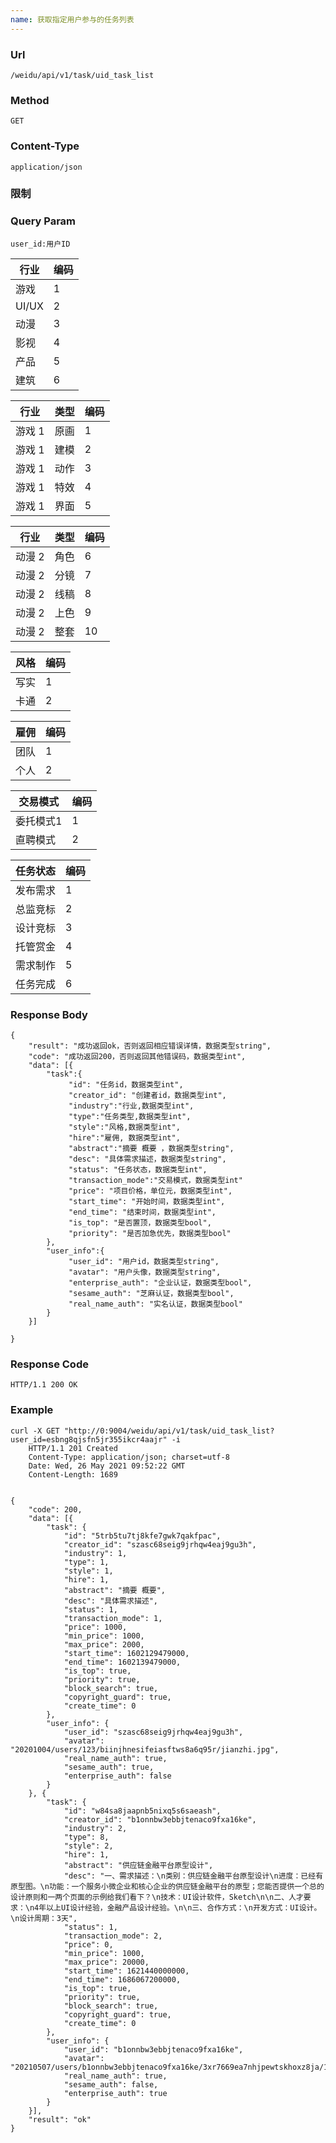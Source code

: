 ```yaml
---
name: 获取指定用户参与的任务列表
---
```

    
### Url
    /weidu/api/v1/task/uid_task_list

### Method
    GET

### Content-Type
    application/json     

### 限制

### Query Param
    user_id:用户ID


| 行业 | 编码 |
|---|---|
|   游戏|     1 |
| UI/UX | 2|
|   动漫|      3 |
|   影视 |     4   |
|   产品 |     5   |
|   建筑 |     6   |

|行业| 类型 | 编码 |
|--- |---|---|
|游戏 1 |   原画|     1 |
|游戏 1 |   建模|      2 |
|游戏 1 |   动作|      3 |
|游戏 1 |   特效 |     4   |
|游戏 1 |   界面 |     5   |


|行业| 类型 | 编码 |
|---|---|---|
|动漫 2 |   角色|     6|
|动漫 2 |   分镜|      7 |
|动漫 2 |   线稿|      8 |
|动漫 2 |   上色 |     9   |
|动漫 2 |   整套 |     10   |

| 风格 | 编码 |
|---|---|
|   写实|     1 |
|   卡通|      2 |

| 雇佣 | 编码 |
|---|---|
|   团队|     1 |
|   个人|      2 |


| 交易模式 | 编码 |
|---|---|
|   委托模式1|     1 |
|   直聘模式|      2 |



|任务状态 | 编码 |
|---|---|
|发布需求| 1|
|总监竞标| 2|
|设计竞标| 3|
|托管赏金| 4|
|需求制作| 5|
|任务完成| 6|


### Response Body
    {
        "result": "成功返回ok，否则返回相应错误详情，数据类型string",
        "code": "成功返回200，否则返回其他错误码，数据类型int",
        "data": [{
            "task":{
                 "id": "任务id，数据类型int",
                 "creator_id": "创建者id，数据类型int",
                 "industry":"行业,数据类型int",
                 "type":"任务类型,数据类型int",
                 "style":"风格,数据类型int",
                 "hire":"雇佣, 数据类型int",
                 "abstract":"摘要 概要 ，数据类型string",
                 "desc": "具体需求描述，数据类型string",
                 "status": "任务状态，数据类型int",
                 "transaction_mode":"交易模式，数据类型int"
                 "price": "项目价格，单位元，数据类型int",
                 "start_time": "开始时间，数据类型int",
                 "end_time": "结束时间，数据类型int",
                 "is_top": "是否置顶，数据类型bool",
                 "priority": "是否加急优先，数据类型bool"
            },
            "user_info":{
                 "user_id": "用户id，数据类型string",
                 "avatar": "用户头像，数据类型string",
				 "enterprise_auth": "企业认证，数据类型bool",
				 "sesame_auth": "芝麻认证，数据类型bool",
                 "real_name_auth": "实名认证，数据类型bool"
            }
        }]

    }

### Response Code
    HTTP/1.1 200 OK

### Example

    curl -X GET "http://0:9004/weidu/api/v1/task/uid_task_list?user_id=esbng8qjsfn5jr355ikcr4aajr" -i 
        HTTP/1.1 201 Created
        Content-Type: application/json; charset=utf-8
        Date: Wed, 26 May 2021 09:52:22 GMT
        Content-Length: 1689


    {
        "code": 200,
        "data": [{
            "task": {
                "id": "5trb5tu7tj8kfe7gwk7qakfpac",
                "creator_id": "szasc68seig9jrhqw4eaj9gu3h",
                "industry": 1,
                "type": 1,
                "style": 1,
                "hire": 1,
                "abstract": "摘要 概要",
                "desc": "具体需求描述",
                "status": 1,
                "transaction_mode": 1,
                "price": 1000,
                "min_price": 1000,
                "max_price": 2000,
                "start_time": 1602129479000,
                "end_time": 1602139479000,
                "is_top": true,
                "priority": true,
                "block_search": true,
                "copyright_guard": true,
                "create_time": 0
            },
            "user_info": {
                "user_id": "szasc68seig9jrhqw4eaj9gu3h",
                "avatar": "20201004/users/123/biinjhnesifeiasftws8a6q95r/jianzhi.jpg",
                "real_name_auth": true,
                "sesame_auth": true,
                "enterprise_auth": false
            }
        }, {
            "task": {
                "id": "w84sa8jaapnb5nixq5s6saeash",
                "creator_id": "b1onnbw3ebbjtenaco9fxa16ke",
                "industry": 2,
                "type": 8,
                "style": 2,
                "hire": 1,
                "abstract": "供应链金融平台原型设计",
                "desc": "一、需求描述：\n类别：供应链金融平台原型设计\n进度：已经有原型图。\n功能：一个服务小微企业和核心企业的供应链金融平台的原型；您能否提供一个总的设计原则和一两个页面的示例给我们看下？\n技术：UI设计软件，Sketch\n\n二、人才要求：\n4年以上UI设计经验，金融产品设计经验。\n\n三、合作方式：\n开发方式：UI设计。\n设计周期：3天",
                "status": 1,
                "transaction_mode": 2,
                "price": 0,
                "min_price": 1000,
                "max_price": 20000,
                "start_time": 1621440000000,
                "end_time": 1686067200000,
                "is_top": true,
                "priority": true,
                "block_search": true,
                "copyright_guard": true,
                "create_time": 0
            },
            "user_info": {
                "user_id": "b1onnbw3ebbjtenaco9fxa16ke",
                "avatar": "20210507/users/b1onnbw3ebbjtenaco9fxa16ke/3xr7669ea7nhjpewtskhoxz8ja/1.png",
                "real_name_auth": true,
                "sesame_auth": false,
                "enterprise_auth": true
            }
        }],
        "result": "ok"
    }